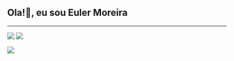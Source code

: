 ## Ola!👋, eu sou Euler Moreira
<hr>

<div> 
  
  <a href = "mailto:eulerribeiro78@gmail.com"><img src="https://img.shields.io/badge/-Gmail-%23333?style=for-the-badge&logo=gmail&logoColor=white" target="_blank"></a>
  <a href="https://www.linkedin.com/in/euler-moreira" target="_blank"><img src="https://img.shields.io/badge/-LinkedIn-%230077B5?style=for-the-badge&logo=linkedin&logoColor=white" target="_blank"></a> 

  <img src="https://github-readme-stats.vercel.app/api?username=Eulermoreira&show_icons=true&theme=dark">
  
</div>
